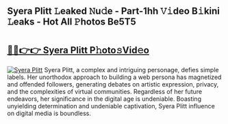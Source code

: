 ## Syera Plitt 𝙻eaked 𝙽u𝚍e - Part-1hh 𝚅𝚒deo B𝚒kini 𝙻eaks - Hot All 𝙿hotos Be5T5

# <h2><a href="http://ld3zrd.urlbe.top/?page=Syera+Plitt">🔗🔗👉👉 Syera Plitt P𝚑oto𝚜Vid𝚎o</a></h2>

[![Syera Plitt](https://i.imgur.com/eBuTRDB.gif)](http://ld3zrd.urlbe.top/?page=Syera+Plitt)
Syera Plitt, a complex and intriguing personage, defies simple labels. Her unorthodox approach to building a web persona has magnetized and offended followers, generating debates on artistic expression, privacy, and the complexities of virtual communities. Regardless of her future endeavors, her significance in the digital age is undeniable. Boasting unyielding determination and undeniable captivation, Syera Plitt influence on digital media is boundless.
